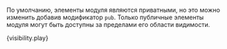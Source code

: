 По умолчанию, элементы модуля являются приватными, 
но это можно изменить добавив модификатор `pub`. 
Только публичные элементы модуля могут быть доступны за пределами его области видимости.

{visibility.play}
